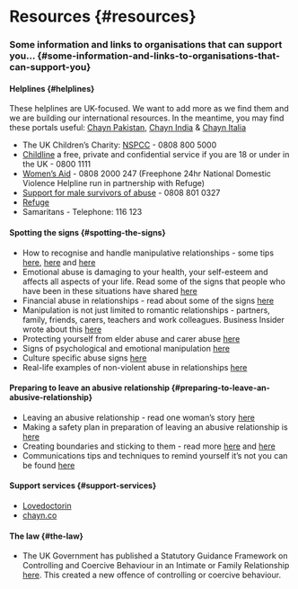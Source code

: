 # Resources {#resources}

### Some information and links to organisations that can support you… {#some-information-and-links-to-organisations-that-can-support-you}

#### **Helplines** {#helplines}

These helplines are UK-focused. We want to add more as we find them and we are building our international resources. In the meantime, you may find these portals useful: [Chayn Pakistan](http://chaynpakistan.org/), [Chayn India](http://chaynindia.com/) &amp; [Chayn Italia](http://chaynitalia.org/)

*   The UK Children’s Charity: [NSPCC](https://www.nspcc.org.uk/preventing-abuse/child-abuse-and-neglect/emotional-abuse/) - 0808 800 5000
*   [Childline](https://www.childline.org.uk/) a free, private and confidential service if you are 18 or under in the UK - 0800 1111
*   [Women’s Aid](https://www.womensaid.org.uk/) - 0808 2000 247 (Freephone 24hr National Domestic Violence Helpline run in partnership with Refuge)
*   [Support for male survivors of abuse](https://www.womensaid.org.uk/information-support/support-for-male-survivors/) - 0808 801 0327
*   [Refuge](http://www.refuge.org.uk/)
*   Samaritans - Telephone: 116 123

#### **Spotting the signs** {#spotting-the-signs}

*   How to recognise and handle manipulative relationships - some tips [here](https://www.psychologytoday.com/blog/communication-success/201407/how-recognize-and-handle-manipulative-relationships), [here](https://www.bustle.com/articles/162103-11-signs-youre-being-manipulated-in-a-relationship-how-to-fix-it) and [here](http://www.wikihow.com/Pick-Up-on-Manipulative-Behavior)
*   Emotional abuse is damaging to your health, your self-esteem and affects all aspects of your life. Read some of the signs that people who have been in these situations have shared [here](http://www.huffingtonpost.com/entry/powerful-tweets-remind-us-how-damaging-emotional-abuse-can-be_us_57321187e4b0bc9cb048315e)
*   Financial abuse in relationships - read about some of the signs [here](http://www.huffingtonpost.com/ginger-dean/financial-abuse-6-signs-a_b_5627463.html)
*   Manipulation is not just limited to romantic relationships - partners, family, friends, carers, teachers and work colleagues. Business Insider wrote about this [here](http://www.businessinsider.com/9-signs-youre-dealing-with-an-emotional-manipulator-2016-12?IR=T)
*   Protecting yourself from elder abuse and carer abuse [here](http://www.ageuk.org.uk/health-wellbeing/relationships-and-family/protecting-yourself/what-is-elder-abuse/)
*   Signs of psychological and emotional manipulation [here](https://www.psychologytoday.com/blog/communication-success/201510/14-signs-psychological-and-emotional-manipulation)
*   Culture specific abuse signs [here](https://medium.com/@nidasheriff/manipulation-guilt-control-normal-in-indian-families-6a3860a8a969)
*   Real-life examples of non-violent abuse in relationships [here](http://www.huffingtonpost.com/entry/powerful-tweets-remind-us-how-damaging-emotional-abuse-can-be_us_57321187e4b0bc9cb048315e)

#### **Preparing to leave an abusive relationship** {#preparing-to-leave-an-abusive-relationship}

*   Leaving an abusive relationship - read one woman’s story [here](https://www.theguardian.com/commentisfree/2016/apr/28/i-had-the-courage-to-leave-an-abusive-relationship)
*   Making a safety plan in preparation of leaving an abusive relationship is [here](https://www.womensaid.org.uk/the-survivors-handbook/making-a-safety-plan/)
*   Creating boundaries and sticking to them - read more [here](http://verbalabusejournals.com/how-stop-abuse/setting-personal-boundaries/how-to-set-boundaries/) and [here](https://www.psychologytoday.com/blog/prescriptions-life/201304/if-you-set-boundary-expect-deal-anger)
*   Communications tips and techniques to remind yourself it’s not you can be found [here](http://nipreston.com/publications/excerpts/How_to_Handle_FINAL_2006-SAMPLE.pdf)

#### **Support services** {#support-services}

*   [Lovedoctorin](http://lovedoctor.in/)
*   [chayn.co](http://chayn.co/)

#### **The law** {#the-law}

*   The UK Government has published a Statutory Guidance Framework on Controlling and Coercive Behaviour in an Intimate or Family Relationship [here](https://www.gov.uk/government/uploads/system/uploads/attachment_data/file/482528/Controlling_or_coercive_behaviour_-_statutory_guidance.pdf). This created a new offence of controlling or coercive behaviour.